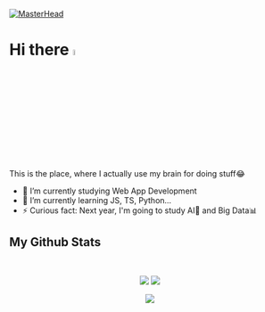 
[![MasterHead](https://i.imgur.com/s69g2R7.png)](https://github.com/MarcoteRL)
<h1>Hi there <a href="https://www.gautamkrishnar.com/"><img src="https://media.giphy.com/media/hvRJCLFzcasrR4ia7z/giphy.gif" width="5%"></a></h1>    

This is the place, where I actually use my brain for doing stuff😂

- 🔭 I’m currently studying Web App Development
- 🌱 I’m currently learning JS, TS, Python...
- ⚡ Curious fact: Next year, I'm going to study AI🤖 and Big Data📊

<h2>My Github Stats</h2>
<br>
<p align = "center">
  <img  src = "https://github-readme-stats.vercel.app/api?username=MarcoteRL&show_icons=true&theme=tokyonight&line_height=27">
  <img src = "https://github-readme-stats.vercel.app/api/top-langs/?username=MarcoteRL&layout=compact&theme=tokyonight">
</p>

<p align = "center">
 <img  src="https://github-readme-streak-stats.herokuapp.com/?user=MarcoteRL&show_icons=true&locale=en&layout=compact&theme=tokyonight&line_height=0" />
</p> 

